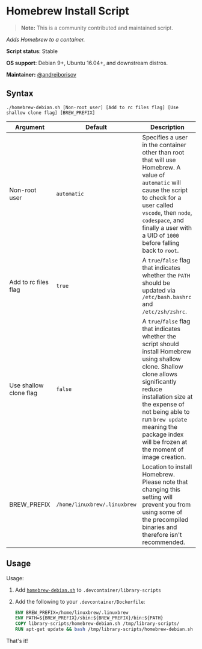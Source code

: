 # Homebrew Install Script

> **Note:** This is a community contributed and maintained script.

*Adds Homebrew to a container.*

**Script status**: Stable

**OS support**: Debian 9+, Ubuntu 16.04+, and downstream distros.

**Maintainer:** [@andreiborisov](https://github.com/andreiborisov)

## Syntax

```text
./homebrew-debian.sh [Non-root user] [Add to rc files flag] [Use shallow clone flag] [BREW_PREFIX]
```

|Argument|Default|Description|
|--------|-------|-----------|
|Non-root user|`automatic`| Specifies a user in the container other than root that will use Homebrew. A value of `automatic` will cause the script to check for a user called `vscode`, then `node`, `codespace`, and finally a user with a UID of `1000` before falling back to `root`. |
| Add to rc files flag | `true` | A `true`/`false` flag that indicates whether the `PATH` should be updated via `/etc/bash.bashrc` and `/etc/zsh/zshrc`. |
| Use shallow clone flag | `false` | A `true`/`false` flag that indicates whether the script should install Homebrew using shallow clone. Shallow clone allows significantly reduce installation size at the expense of not being able to run `brew update` meaning the package index will be frozen at the moment of image creation. |
| BREW_PREFIX | `/home/linuxbrew/.linuxbrew` | Location to install Homebrew. Please note that changing this setting will prevent you from using some of the precompiled binaries and therefore isn't recommended. |

## Usage

Usage:

1. Add [`homebrew-debian.sh`](../homebrew-debian.sh) to `.devcontainer/library-scripts`

2. Add the following to your `.devcontainer/Dockerfile`:

    ```Dockerfile
    ENV BREW_PREFIX=/home/linuxbrew/.linuxbrew
    ENV PATH=${BREW_PREFIX}/sbin:${BREW_PREFIX}/bin:${PATH}
    COPY library-scripts/homebrew-debian.sh /tmp/library-scripts/
    RUN apt-get update && bash /tmp/library-scripts/homebrew-debian.sh
    ```

That's it!
